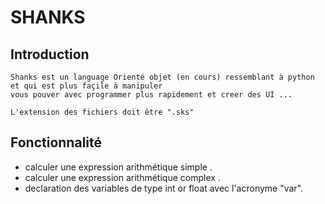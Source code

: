 # SHANKS

## Introduction
 
    Shanks est un language Orienté objet (en cours) ressemblant à python et qui est plus façile à manipuler
    vous pouver avec programmer plus rapidement et creer des UI ...

    L'extension des fichiers doit être ".sks"
## Fonctionnalité

- calculer une expression arithmétique simple .
- calculer une expression arithmétique complex .
- declaration des variables de type int or float avec l'acronyme "var".

